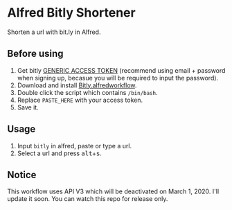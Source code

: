 # Alfred Bitly Shortener
Shorten a url with bit.ly in Alfred.

## Before using
1. Get bitly [GENERIC ACCESS TOKEN](https://bitly.com/a/sign_in?rd=%2Fa%2Foauth_apps) (recommend using email + password when signing up, becasue you will be required to input the password).
2. Download and install [Bitly.alfredworkflow](http://bit.ly/2Wml1a5).
3. Double click the script which contains `/bin/bash`.
4. Replace `PASTE_HERE` with your access token.
5. Save it.

## Usage
1. Input `bitly` in alfred, paste or type a url.
2. Select a url and press <kbd>alt</kbd>+<kbd>s</kbd>.

## Notice
This workflow uses API V3 which will be deactivated on March 1, 2020. I'll update it soon. You can watch this repo for release only.

